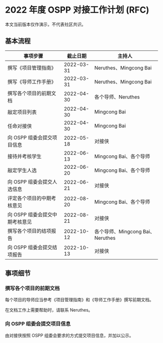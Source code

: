 # 2022 年度 OSPP 对接工作计划 (RFC)


本文当前版本仅作演示，不代表社区共识。


## 基本流程

| 事项步骤                       | 截止日期   | 主持人                           |
| ------------------------------ | ---------- | -------------------------------- |
| 撰写《项目管理指南》           | 2022-03-31 | Neruthes、Mingcong Bai           |
| 撰写《导师工作手册》           | 2022-03-31 | Neruthes、Mingcong Bai           |
| 撰写各个项目的前期文档         | 2022-04-30 | 各个导师、Neruthes               |
| 敲定项目列表                   | 2022-04-30 | Mingcong Bai                     |
| 任命对接侠                     | 2022-04-30 | Mingcong Bai                     |
| 向 OSPP 组委会提交项目信息     | 2022-05-18 | 对接侠                           |
| 接待并考核学生                 | 2022-06-13 | Mingcong Bai、各个导师           |
| 敲定学生人选                   | 2022-06-20 | Mingcong Bai、各个导师           |
| 向 OSPP 组委会提交人选信息     | 2022-06-21 | 对接侠                           |
| 评定各个项目的中期考核意见     | 2022-08-20 | Mingcong Bai、各个导师           |
| 向 OSPP 组委会提交中期考核意见 | 2022-08-21 | 对接侠                           |
| 撰写各个项目的结项报告         | 2022-10-12 | 各个导师、Mingcong Bai、Neruthes |
| 向 OSPP 组委会提交结项报告     | 2022-10-13 | 对接侠                           |



## 事项细节

### 撰写各个项目的前期文档

每个项目的导师应当参考《项目管理指南》和《导师工作手册》撰写前期文档。

在文档工作上需要帮助时，请联系 Neruthes。

### 向 OSPP 组委会提交项目信息

由对接侠按照 OSPP 组委会要求的方式提交项目信息，并加以公示。
